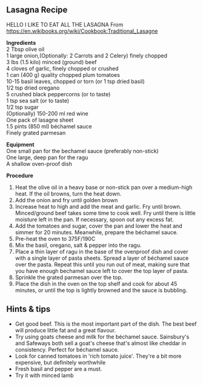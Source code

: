 ## Lasagna Recipe

HELLO I LIKE TO EAT ALL THE LASAGNA
From https://en.wikibooks.org/wiki/Cookbook:Traditional_Lasagne

**Ingredients**</br>
2 Tbsp olive oil</br>
1 large onion,(Optionally: 2 Carrots and 2 Celery) finely chopped</br>
3 lbs (1.5 kilo) minced (ground) beef</br>
4 cloves of garlic, finely chopped or crushed</br>
1 can (400 g) quality chopped plum tomatoes</br>
10-15 basil leaves, chopped or torn (or 1 tsp dried basil)</br>
1/2 tsp dried oregano</br>
5 crushed black peppercorns (or to taste)</br>
1 tsp sea salt (or to taste)</br>
1/2 tsp sugar</br>
(Optionally) 150-200 ml red wine</br>
One pack of lasagne sheet</br>
1.5 pints (850 ml) béchamel sauce</br>
Finely grated parmesan</br>

**Equipment**</br>
One small pan for the bechamel sauce (preferably non-stick)</br>
One large, deep pan for the ragu</br>
A shallow oven-proof dish

**Procedure**

1. Heat the olive oil in a heavy base or non-stick pan over a medium-high heat. If the oil browns, turn the heat down. 
2. Add the onion and fry until golden brown
3. Increase heat to high and add the meat and garlic. Fry until brown. Minced/ground beef takes some time to cook well. Fry until there is little moisture left in the pan. If necessary, spoon out any excess fat.
4. Add the tomatoes and sugar, cover the pan and lower the heat and simmer for 20 minutes. Meanwhile, prepare the béchamel sauce.
5. Pre-heat the oven to 375F/190C
6. Mix the basil, oregano, salt & pepper into the ragu.
7. Place a thin layer of ragu in the base of the ovenproof dish and cover with a single layer of pasta sheets. Spread a layer of béchamel sauce over the pasta. Repeat this until you run out of meat, making sure that you have enough bechamel sauce left to cover the top layer of pasta.
8. Sprinkle the grated parmesan over the top.
9. Place the dish in the oven on the top shelf and cook for about 45 minutes, or until the top is lightly browned and the sauce is bubbling.
## Hints & tips
* Get good beef. This is the most important part of the dish. The best beef will produce little fat and a great flavour.
* Try using goats cheese and milk for the béchamel sauce. Sainsbury's and Safeways both sell a goat's cheese that's almost like cheddar in consistency. Perfect for béchamel sauce.
* Look for canned tomatoes in 'rich tomato juice'. They're a bit more expensive, but definitely worthwhile
* Fresh basil and pepper are a must.
* Try it with minced lamb
